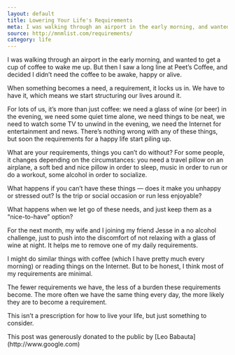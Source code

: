 ```yaml
---
layout: default
title: Lowering Your Life's Requirements
meta: I was walking through an airport in the early morning, and wanted to get a cup of coffee to wake me up. But then I saw a long line at Peet’s Coffee, and decided I didn’t need the coffee to be awake, happy or alive.
source: http://mnmlist.com/requirements/
category: life
---
```



<p class="intro">I was walking through an airport in the early morning, and wanted to get a cup of coffee to wake me up. But then I saw a long line at Peet’s Coffee, and decided I didn’t need the coffee to be awake, happy or alive.</p>

When something becomes a need, a requirement, it locks us in. We have to have it, which means we start structuring our lives around it.

For lots of us, it’s more than just coffee: we need a glass of wine (or beer) in the evening, we need some quiet time alone, we need things to be neat, we need to watch some TV to unwind in the evening, we need the Internet for entertainment and news. There’s nothing wrong with any of these things, but soon the requirements for a happy life start piling up.

What are your requirements, things you can’t do without? For some people, it changes depending on the circumstances: you need a travel pillow on an airplane, a soft bed and nice pillow in order to sleep, music in order to run or do a workout, some alcohol in order to socialize.

What happens if you can’t have these things — does it make you unhappy or stressed out? Is the trip or social occasion or run less enjoyable?

What happens when <span class="bolder">we let go of these needs</span>, and just keep them as a “nice-to-have” option?

For the next month, my wife and I joining my friend Jesse in a no alcohol challenge, just to push into the discomfort of not relaxing with a glass of wine at night. It helps me to remove one of my daily requirements.

I might do similar things with coffee (which I have pretty much every morning) or reading things on the Internet. But to be honest, I think most of my requirements are minimal.

The fewer requirements we have, the less of a burden these requirements become. The more often we have the same thing every day, the more likely they are to become a requirement.

This isn’t a prescription for how to live your life, but just something to consider.

<div class="attribution">
  <p>This post was generously donated to the public by [Leo Babauta](http://www.google.com)</p>
</div> <!-- .attribution -->